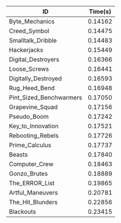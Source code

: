 |ID|Time(s)|
|-|-|
|Byte_Mechanics|0.14162|
|Creed_Symbol|0.14475|
|Smalltalk_Dribble|0.14483|
|Hackerjacks|0.15449|
|Digital_Destroyers|0.16366|
|Loose_Screws|0.16441|
|Digitally_Destroyed|0.16593|
|Rug_Heed_Bend|0.16948|
|Pint_Sized_Benchwarmers|0.17050|
|Grapevine_Squad|0.17156|
|Pseudo_Boom|0.17242|
|Key_to_Innovation|0.17521|
|Rebooting_Rebels|0.17726|
|Prime_Calculus|0.17737|
|Beasts|0.17840|
|Computer_Crew|0.18463|
|Gonzo_Brutes|0.18889|
|The_ERROR_List|0.19865|
|Artful_Maneuvers|0.20781|
|The_Hit_Blunders|0.22856|
|Blackouts|0.23415|
